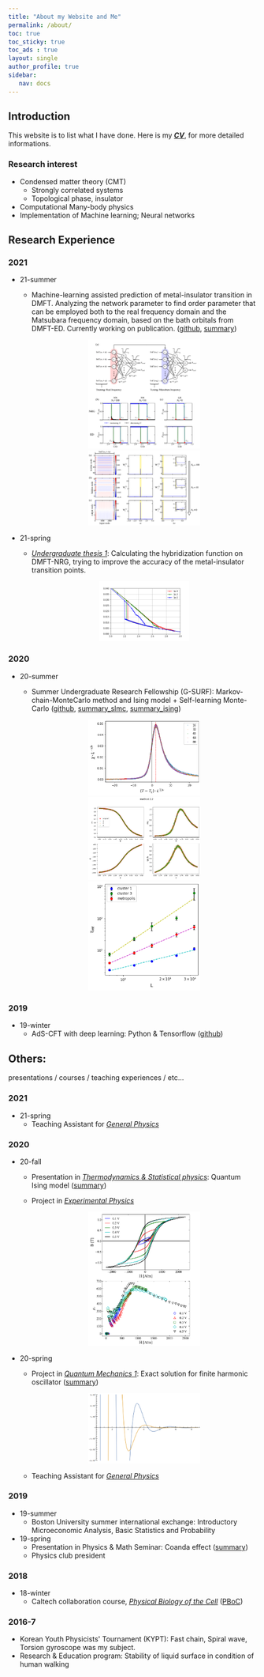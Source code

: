 ```yaml
---
title: "About my Website and Me"
permalink: /about/
toc: true
toc_sticky: true
toc_ads : true
layout: single
author_profile: true
sidebar:
   nav: docs
---
```


## Introduction
This website is to list what I have done. Here is my [***CV***](https://aadeliee22.github.io/assets/files/CV_HyejinKim.pdf), for more detailed informations.

### Research interest
- Condensed matter theory (CMT)
   * Strongly correlated systems
   * Topological phase, insulator
- Computational Many-body physics
- Implementation of Machine learning; Neural networks


## Research Experience
### 2021
- 21-summer
   * Machine-learning assisted prediction of metal-insulator transition in DMFT. Analyzing the network parameter to find order parameter that can be employed both to the real frequency domain and the Matsubara frequency domain, based on the bath orbitals from DMFT-ED. Currently working on publication. ([github](https://github.com/aadeliee22/Hubbard_NN), [summary](https://aadeliee22.github.io/physics%20(research)/ML-DMFT/))

      <center><img src="/assets/images/DMFTNN/fig2_2.png" width="50%" height="50%"></center>
      
      <center><img src="/assets/images/DMFTNN/fig3.png" width="50%" height="50%"></center>
      
- 21-spring
   * <ins>*Undergraduate thesis 1*</ins>: Calculating the hybridization function on DMFT-NRG, trying to improve the accuracy of the metal-insulator transition points.
      
      <center><img src="/assets/images/DMFTNN/betaall.png" width="40%" height="40%"></center>



### 2020
- 20-summer
  * Summer Undergraduate Research Fellowship (G-SURF): Markov-chain-MonteCarlo method and Ising model + Self-learning Monte-Carlo ([github](https://github.com/aadeliee22/MCM), [summary_slmc](https://aadeliee22.github.io/physics%20(research)/slmc/), [summary_ising](https://aadeliee22.github.io/physics%20(research)/ising/))
      
      <center><img src="/assets/images/ising_pic/IV_1_2_3.png" width="50%" height="50%"></center>
      
      <center><img src="/assets/images/ising_pic/IV_2_1_2(1).png" width="50%" height="50%"></center>

      <center><img src="/assets/images/ising_pic/IV_2_2_2(2).png" width="50%" height="50%"></center>


### 2019
- 19-winter
  * AdS-CFT with deep learning: Python & Tensorflow ([github](https://github.com/aadeliee22/DL-AdS-CFT))


## Others: 
presentations / courses / teaching experiences / etc...
### 2021
- 21-spring
   * Teaching Assistant for <ins>*General Physics*</ins>

### 2020
- 20-fall
  * Presentation in <ins>*Thermodynamics & Statistical physics*</ins>: Quantum Ising model ([summary](https://aadeliee22.github.io/physics%20(course)/tsp-presentation/))
  * Project in <ins>*Experimental Physics*</ins>
      
      <center><img src="/assets/images/2_1.png" width="50%" height="50%"></center>
      
- 20-spring
  * Project in <ins>*Quantum Mechanics 1*</ins>: Exact solution for finite harmonic oscillator ([summary](https://aadeliee22.github.io/physics%20(course)/qm-homework/))

      <center><img src="/assets/images/mid-3.PNG" width="50%" height="50%"></center>

  * Teaching Assistant for <ins>*General Physics*</ins>

### 2019
- 19-summer
  * Boston University summer international exchange: Introductory Microeconomic Analysis, Basic Statistics and Probability 
- 19-spring
  * Presentation in Physics & Math Seminar: Coanda effect ([summary](https://aadeliee22.github.io/physics%20(etc)/coanda/))
  * Physics club president

### 2018 
- 18-winter
  * Caltech collaboration course, <ins>*Physical Biology of the Cell*</ins> ([PBoC](http://www.rpgroup.caltech.edu/gist_pboc_2019/posts/2019/01/15/code.html>))

### 2016-7
  * Korean Youth Physicists' Tournament (KYPT): Fast chain, Spiral wave, Torsion gyroscope was my subject.
  * Research & Education program: Stability of liquid surface in condition of human walking

